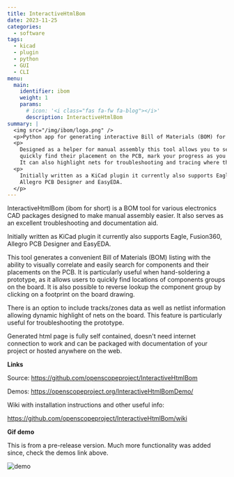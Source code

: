 ```yaml
---
title: InteractiveHtmlBom
date: 2023-11-25
categories:
  - software
tags:
  - kicad
  - plugin
  - python
  - GUI
  - CLI
menu:
  main:
    identifier: ibom
    weight: 1
    params:
      # icon: '<i class="fas fa-fw fa-blog"></i>'
      description: InteractiveHtmlBom
summary: |
  <img src="/img/ibom/logo.png" />
  <p>Python app for generating interactive Bill of Materials (BOM) for electronics PCBs.</p>
  <p>
    Designed as a helper for manual assembly this tool allows you to search components,
    quickly find their placement on the PCB, mark your progress as you solder components.
    It can also highlight nets for troubleshooting and tracing where the signals go.</p>
  <p>
    Initially written as a KiCad plugin it currently also supports Eagle, Fusion360,
    Allegro PCB Designer and EasyEDA.
  </p>
---
```


InteractiveHtmlBom (ibom for short) is a BOM tool for various electronics CAD packages designed
to make manual assembly easier. It also serves as an excellent troubleshooting and documentation aid.

Initially written as KiCad plugin it currently also supports Eagle, Fusion360,
Allegro PCB Designer and EasyEDA.

This tool generates a convenient Bill of Materials (BOM) listing with the ability to visually
correlate and easily search for components and their placements on the PCB. It is particularly
useful when hand-soldering a prototype, as it allows users to quickly find locations of
components groups on the board. It is also possible to reverse lookup the component group
by clicking on a footprint on the board drawing.

There is an option to include tracks/zones data as well as netlist information allowing dynamic
highlight of nets on the board. This feature is particularly useful for troubleshooting the prototype.

Generated html page is fully self contained, doesn't need internet connection to work and can
be packaged with documentation of your project or hosted anywhere on the web.

**Links**

Source: https://github.com/openscopeproject/InteractiveHtmlBom

Demos: https://openscopeproject.org/InteractiveHtmlBomDemo/

Wiki with installation instructions and other useful info:

https://github.com/openscopeproject/InteractiveHtmlBom/wiki

**Gif demo**

This is from a pre-release version. Much more functionality was added since, check the demos link above.

![demo](https://openscopeproject.org/InteractiveHtmlBomDemo/gif/capture.gif)